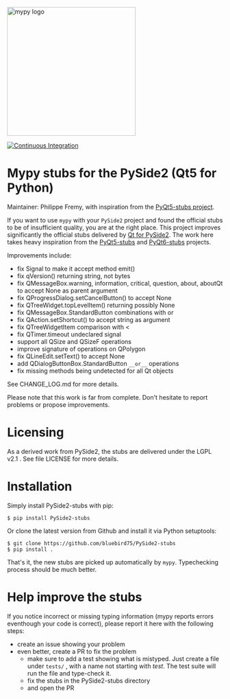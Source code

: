 <img src="http://mypy-lang.org/static/mypy_light.svg" alt="mypy logo" width="300px"/>

[![Continuous Integration](https://github.com/python-qt-tools/PySide2-stubs/actions/workflows/python-package.yml/badge.svg)](https://github.com/python-qt-tools/PySide2-stubs/actions/workflows/python-package.yml)


# Mypy stubs for the PySide2 (Qt5 for Python)

Maintainer: Philippe Fremy, with inspiration from the [PyQt5-stubs project](https://github.com/python-qt-tools/PyQt5-stubs/).

If you want to use `mypy` with your `PySide2` project and found the official stubs to be of insufficient quality, 
you are at the right place. This project improves significantly the official stubs delivered by [Qt for PySide2](https://pypi.org/project/PySide2/).
The work here takes heavy inspiration from the [PyQt5-stubs](https://github.com/python-qt-tools/PyQt5-stubs/) and [PyQt6-stubs](https://github.com/python-qt-tools/PyQt6-stubs/) projects.

Improvements include:
* fix Signal to make it accept method emit()
* fix qVersion() returning string, not bytes
* fix QMessageBox.warning, information, critical, question, about, aboutQt to accept None as parent argument
* fix QProgressDialog.setCancelButton() to accept None
* fix QTreeWidget.topLevelItem() returning possibly None
* fix QMessageBox.StandardButton combinations with or
* fix QAction.setShortcut() to accept string as argument
* fix QTreeWidgetItem comparison with <
* fix QTimer.timeout undeclared signal
* support all QSize and QSizeF operations
* improve signature of operations on QPolygon
* fix QLineEdit.setText() to accept None
* add QDialogButtonBox.StandardButton `__or__` operations
* fix missing methods being undetected for all Qt objects

See CHANGE_LOG.md for more details.

Please note that this work is far from complete. Don't hesitate to report problems or propose improvements.


# Licensing
As a derived work from PySide2, the stubs are delivered under the LGPL v2.1 . See file LICENSE for more details.


# Installation

Simply install PySide2-stubs with pip:

    $ pip install PySide2-stubs

Or clone the latest version from Github and install it via Python setuptools:

    $ git clone https://github.com/bluebird75/PySide2-stubs
    $ pip install .

That's it, the new stubs are picked up automatically by `mypy`. Typechecking process should be much better.


# Help improve the stubs

If you notice incorrect or missing typing information (mypy reports errors eventhough your code is correct), please report it
here with the following steps:

* create an issue showing your problem
* even better, create a PR to fix the problem
    * make sure to add a test showing what is mistyped. Just create a file under `tests/` , with a name
      not starting with *test*. The test suite will run the file and type-check it.
    * fix the stubs in the PySide2-stubs directory
    * and open the PR


